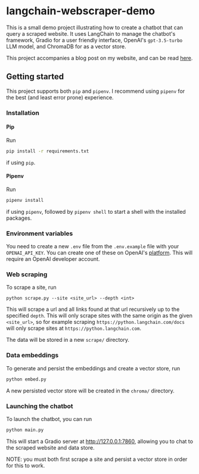 # langchain-webscraper-demo

This is a small demo project illustrating how to create a chatbot that can query a scraped website. It uses LangChain to manage the chatbot's framework, Gradio for a user friendly interface, OpenAI's `gpt-3.5-turbo` LLM model, and ChromaDB for as a vector store. 

This project accompanies a blog post on my website, and can be read [here]([url](https://jasonwebster.dev/blog/chatting-to-a-website-with-langchain-openai-and-chromadb)).

## Getting started

This project supports both `pip` and `pipenv`. I recommend using `pipenv` for the best (and least error prone) experience.

### Installation

#### Pip
Run 

```bash
pip install -r requirements.txt
```

if using `pip`.

#### Pipenv

Run

```bash
pipenv install
```

if using `pipenv`, followed by `pipenv shell` to start a shell with the installed packages.

### Environment variables

You need to create a new `.env` file from the `.env.example` file with your `OPENAI_API_KEY`. You can create one of these on OpenAI's [platform](https://platform.openai.com/account/api-keys). This will require an OpenAI developer account.

### Web scraping

To scrape a site, run 

```
python scrape.py --site <site_url> --depth <int>
```

This will scrape a url and all links found at that url recursively up to the specified `depth`. This will only scrape sites with the same origin as the given `<site_url>`, so for example scraping `https://python.langchain.com/docs` will only scrape sites at `https://python.langchain.com`.

The data will be stored in a new `scrape/` directory.

### Data embeddings

To generate and persist the embeddings and create a vector store, run

```bash
python embed.py
```

A new persisted vector store will be created in the `chroma/` directory.

### Launching the chatbot

To launch the chatbot, you can run

```bash
python main.py
```

This will start a Gradio server at http://127.0.0.1:7860, allowing you to chat to the scraped website and data store.

NOTE: you must both first scrape a site and persist a vector store in order for this to work.
